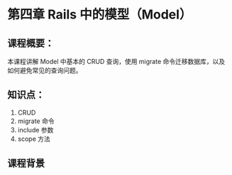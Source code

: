 # 第四章 Rails 中的模型（Model）

## 课程概要：

本课程讲解 Model 中基本的 CRUD 查询，使用 migrate 命令迁移数据库，以及如何避免常见的查询问题。

## 知识点：

1. CRUD
2. migrate 命令
3. include 参数
4. scope 方法

## 课程背景


